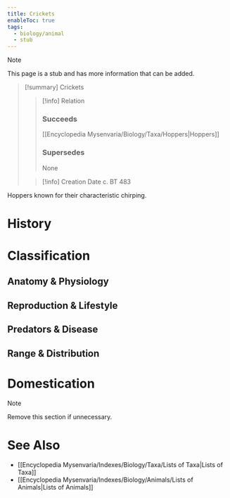```yaml
---
title: Crickets
enableToc: true
tags:
  - biology/animal
  - stub
---
```


> [!note]
> This page is a stub and has more information that can be added.

> [!summary] Crickets
> > [!info] Relation
> > ### Succeeds
> > [[Encyclopedia Mysenvaria/Biology/Taxa/Hoppers|Hoppers]]
> > ### Supersedes
> > None
>
> > [!info] Creation Date
> > c. BT 483

Hoppers known for their characteristic chirping.
# History

# Classification
## Anatomy & Physiology

## Reproduction & Lifestyle

## Predators & Disease

## Range & Distribution

# Domestication

> [!note]
> Remove this section if unnecessary.
# See Also
- [[Encyclopedia Mysenvaria/Indexes/Biology/Taxa/Lists of Taxa|Lists of Taxa]]
- [[Encyclopedia Mysenvaria/Indexes/Biology/Animals/Lists of Animals|Lists of Animals]]